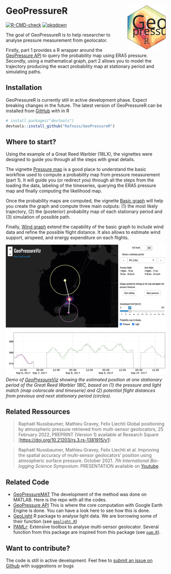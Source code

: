 
<!-- README.md is generated from README.Rmd. Please edit that file -->

# GeoPressureR <img src="man/figures/logo.svg" align="right" height="139"/>

<!-- badges: start -->

[![R-CMD-check](https://github.com/Rafnuss/GeoPressureR/workflows/R-CMD-check/badge.svg)](https://github.com/Rafnuss/GeoPressureR/actions)
[![pkgdown](https://github.com/Rafnuss/GeoPressureR/actions/workflows/pkgdown.yaml/badge.svg)](https://github.com/Rafnuss/GeoPressureR/actions/workflows/pkgdown.yaml)

<!-- badges: end -->

The goal of GeoPressureR is to help researcher to analyse pressure
measurement from geolocator.

Firstly, part 1 provides a R wrapper around the [GeoPressure
API](https://github.com/Rafnuss/GeoPressureServer) to query the
probability map using ERA5 pressure. Secondly, using a mathematical
graph, part 2 allows you to model the trajectory producing the exact
probability map at stationary period and simulating paths.

## Installation

GeoPressureR is currently still in active development phase. Expect
breaking changes in the future. The latest version of GeoPressureR can
be installed from [GitHub](https://github.com/Rafnuss/GeoPressureR) with
in R

``` r
# install.packages("devtools")
devtools::install_github("Rafnuss/GeoPressureR")
```

## Where to start?

Using the example of a Great Reed Warbler (18LX), the vignettes were
designed to guide you through all the steps with great details.

The vignette [Pressure map](./articles/pressure-map.html) is a good
place to understand the basic workflow used to compute a probability map
from pressure measurement (part 1). It will guide you (or redirect you)
through all the steps from the loading the data, labeling of the
timeseries, querying the ERA5 pressure map and finally computing the
likelihood map.

Once the probability maps are computed, the vignette [Basic
graph](./articles/basic-graph.html) will help you create the graph and
compute three main outputs: (1) the most likely trajectory, (2) the
(posterior) probability map of each stationary period and (3) simulation
of possible path.

Finally, [Wind graph](./articles/wind-graph.html) extend the capability
of the basic graph to include wind data and refine the possible flight
distance. It also allows to estimate wind support, airspeed, and energy
expenditure on each flights.

[![](man/figures/geopressureviz-demo.png "GeoPressureViz Demo")](https://rafnuss.shinyapps.io/GeoPressureViz/)
*Demo of [GeoPressureViz](https://rafnuss.shinyapps.io/GeoPressureViz/)
showing the estimated position at one stationary period of the Great
Reed Warbler 18IC, based on (1) the pressure and light match (map
colorscale and timeserie) and (2) potential flight distances from
previous and next stationary period (circles).*

## Related Ressources

> Raphaël Nussbaumer, Mathieu Gravey, Felix Liechti Global positioning
> by atmospheric pressure retrieved from multi-sensor geolocators, 25
> February 2022, PREPRINT (Version 1) available at Research Square
> \[<https://doi.org/10.21203/rs.3.rs-1381915/v1>\]

> Raphaël Nussbaumer, Mathieu Gravey, Felix Liechti et al. Improving the
> spatial accuracy of multi-sensor geolocators’ position using
> atmospheric surface pressure. October 2021. *7th International
> Bio-logging Science Symposium*. PRESENTATION available on
> [Youtube](https://www.youtube.com/watch?v=0JsYU_xfKN8).

## Related Code

-   [GeoPressureMAT](https://github.com/Rafnuss/GeoPressureMAT) The
    development of the method was done on MATLAB. Here is the repo with
    all the codes.
-   [GeoPressure API](https://github.com/Rafnuss/GeoPressureServer) This
    is where the core computation with Google Earth Engine is done. You
    can have a look here to see how this is done.
-   [GeoLight](https://github.com/slisovski/GeoLight/tree/Update_2.01) R
    package to analyse light data. We are borrowing some of their
    function (see [`geolight.R`](./reference/index.html#geolight))
-   [PAMLr](https://github.com/KiranLDA/PAMLr): Extensive toolbox to
    analyse multi-sensor geolocator. Several function from this package
    are inspired from this package (see
    [`pam.R`](./reference/index.html#pam-data)).

## Want to contribute?

The code is still in active development. Feel free to [submit an issue
on Github](https://github.com/Rafnuss/GeoPressureR/issues) with
suggestions or bugs
